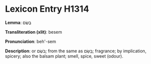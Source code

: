 # Lexicon Entry H1314

**Lemma**: בֶּשֶׂם

**Transliteration (xlit)**: besem

**Pronunciation**: beh'-sem

**Description**:
or בֹּשֶׂם; from the same as בָּשָׂם; fragrance; by implication, spicery; also the balsam plant; smell, spice, sweet (odour).
